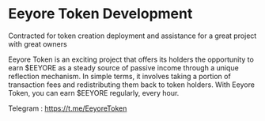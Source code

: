 # Eeyore Token Development
 Contracted for token creation deployment and assistance for a great project with great owners


 Eeyore Token is an exciting project that offers its holders the opportunity to earn $EEYORE
 as a steady source of passive income through a unique reflection mechanism. In simple terms,
 it involves taking a portion of transaction fees and redistributing them back to token holders.
 With Eeyore Token, you can earn $EEYORE regularly, every hour.

 Telegram : https://t.me/EeyoreToken

 

